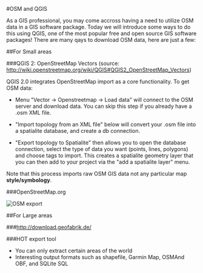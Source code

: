 
#OSM and QGIS

As a GIS professional, you may come accross having a need to utilize OSM data in a GIS software package. Today we will introduce some ways to do this using QGIS, one of the most popular free and open source GIS software packages! There are many qays to download OSM data, here are just a few:

##For Small areas

###QGIS 2: OpenStreetMap Vectors 
(source: http://wiki.openstreetmap.org/wiki/QGIS#QGIS2_OpenStreetMap_Vectors)

QGIS 2.0 integrates OpenStreetMap import as a core functionality. To get OSM data:

* Menu "Vector -> Openstreetmap -> Load data" will connect to the OSM server and download data. You can skip this step if you already have a .osm XML file.

* "Import topology from an XML file" below will convert your .osm file into a spatialite database, and create a db connection.

* "Export topology to Spatialite" then allows you to open the database connection, select the type of data you want (points, lines, polygons) and choose tags to import. This creates a spatialite geometry layer that you can then add to your project via the "add a spatialite layer" menu.

Note that this process imports raw OSM GIS data not any particular map **style/symbology**.

###OpenStreetMap.org

![OSM export](https://cloud.githubusercontent.com/assets/2665840/10675703/316c40d0-78f1-11e5-96a6-99021f47468b.png)

##For Large areas

###http://download.geofabrik.de/

###HOT export tool

* You can only extract certain areas of the world
* Interesting output formats such as shapefile, Garmin Map, OSMAnd OBF, and SQLite SQL

